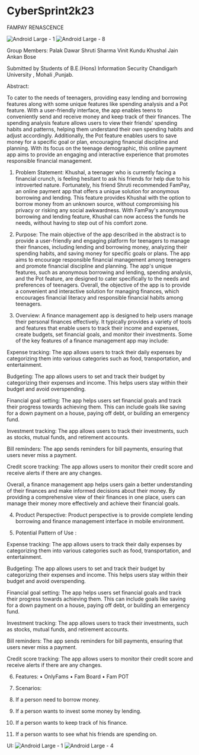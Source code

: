 ﻿# CyberSprint2k23

FAMPAY  RENASCENCE



![Android Large - 1](https://user-images.githubusercontent.com/72563220/227746408-c8a45485-0059-4716-aa3c-c0d1821b7ea3.png)
![Android Large - 8](https://user-images.githubusercontent.com/72563220/227746427-d4c4c2a4-f500-4459-b3b5-d86bfb8425ed.png)

Group Members:
Palak Dawar
Shruti Sharma
Vinit Kundu
Khushal Jain
Ankan Bose



Submitted by Students of  B.E.(Hons) Information Security
Chandigarh University , Mohali ,Punjab.



Abstract:

To cater to the needs of teenagers, providing easy lending and borrowing features along with some unique features like spending analysis and a Pot feature. With a user-friendly interface, the app enables teens to conveniently send and receive money and keep track of their finances. The spending analysis feature allows users to view their friends' spending habits and patterns, helping them understand their own spending habits and adjust accordingly. Additionally, the Pot feature enables users to save money for a specific goal or plan, encouraging financial discipline and planning. With its focus on the teenage demographic, this online payment app aims to provide an engaging and interactive experience that promotes responsible financial management.



1.	Problem Statement:
Khushal, a teenager who is currently facing a financial crunch, is feeling hesitant to ask his friends for help due to his introverted nature. Fortunately, his friend Shruti recommended FamPay, an online payment app that offers a unique solution for anonymous borrowing and lending. This feature provides Khushal with the option to borrow money from an unknown source, without compromising his privacy or risking any social awkwardness. With FamPay's anonymous borrowing and lending feature, Khushal can now access the funds he needs, without having to step out of his comfort zone.





2.	Purpose: 
The main objective of the app described in the abstract is to provide a user-friendly and engaging platform for teenagers to manage their finances, including lending and borrowing money, analyzing their spending habits, and saving money for specific goals or plans. The app aims to encourage responsible financial management among teenagers and promote financial discipline and planning. The app's unique features, such as anonymous borrowing and lending, spending analysis, and the Pot feature, are designed to cater specifically to the needs and preferences of teenagers. Overall, the objective of the app is to provide a convenient and interactive solution for managing finances, which encourages financial literacy and responsible financial habits among teenagers.


3.	Overview:
A finance management app is designed to help users manage their personal finances effectively. It typically provides a variety of tools and features that enable users to track their income and expenses, create budgets, set financial goals, and monitor their investments.
Some of the key features of a finance management app may include:

Expense tracking: The app allows users to track their daily expenses by categorizing them into various categories such as food, transportation, and entertainment.

Budgeting: The app allows users to set and track their budget by categorizing their expenses and income. This helps users stay within their budget and avoid overspending.

Financial goal setting: The app helps users set financial goals and track their progress towards achieving them. This can include goals like saving for a down payment on a house, paying off debt, or building an emergency fund.

Investment tracking: The app allows users to track their investments, such as stocks, mutual funds, and retirement accounts.

Bill reminders: The app sends reminders for bill payments, ensuring that users never miss a payment.

Credit score tracking: The app allows users to monitor their credit score and receive alerts if there are any changes.

Overall, a finance management app helps users gain a better understanding of their finances and make informed decisions about their money. By providing a comprehensive view of their finances in one place, users can manage their money more effectively and achieve their financial goals.

4.	Product Perspective:
Product perspective is to provide complete lending borrowing and finance management interface in mobile environment.


5.	Potential Pattern of Use :

Expense tracking: The app allows users to track their daily expenses by categorizing them into various categories such as food, transportation, and entertainment.

Budgeting: The app allows users to set and track their budget by categorizing their expenses and income. This helps users stay within their budget and avoid overspending.

Financial goal setting: The app helps users set financial goals and track their progress towards achieving them. This can include goals like saving for a down payment on a house, paying off debt, or building an emergency fund.

Investment tracking: The app allows users to track their investments, such as stocks, mutual funds, and retirement accounts.

Bill reminders: The app sends reminders for bill payments, ensuring that users never miss a payment.

Credit score tracking: The app allows users to monitor their credit score and receive alerts if there are any changes.


6.	Features:
•	OnlyFams
•	Fam Board
•	Fam POT

7.	Scenarios: 
1.	If a person need to borrow money.
2.	If a person wants to invest some money by lending.
3.	If a person wants to keep track of his finance.
4.	If a person wants to see what his friends  are spending on.




UI:
 ![Android Large - 1](https://user-images.githubusercontent.com/72563220/227746449-2fe5cf37-1c05-44c0-b45b-2dc82b74c5ce.png)
![Android Large - 4](https://user-images.githubusercontent.com/72563220/227746453-c631ef9a-d82a-4f54-8077-715231fedb9a.png)

      
